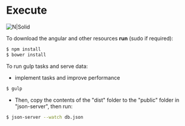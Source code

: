 # Execute

![N|Solid](http://www.alex-arriaga.com/wp-content/uploads/2013/08/Console-128.png)

To download the angular and other resources
**run** (sudo if required):

```sh
$ npm install
$ bower install
```
To run gulp tasks and serve data:
- implement tasks and improve performance
```sh
$ gulp 
```
- Then, copy the contents of the "dist" folder to the "public" folder in "json-server", then run:

```sh
$ json-server --watch db.json
```
